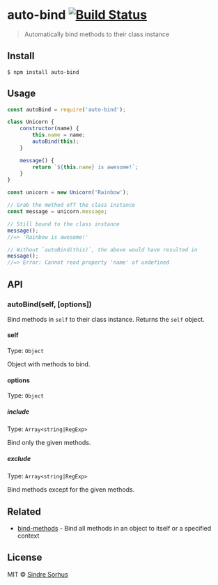 # auto-bind [![Build Status](https://travis-ci.org/sindresorhus/auto-bind.svg?branch=master)](https://travis-ci.org/sindresorhus/auto-bind)

> Automatically bind methods to their class instance


## Install

```
$ npm install auto-bind
```


## Usage

```js
const autoBind = require('auto-bind');

class Unicorn {
	constructor(name) {
		this.name = name;
		autoBind(this);
	}

	message() {
		return `${this.name} is awesome!`;
	}
}

const unicorn = new Unicorn('Rainbow');

// Grab the method off the class instance
const message = unicorn.message;

// Still bound to the class instance
message();
//=> 'Rainbow is awesome!'

// Without `autoBind(this)`, the above would have resulted in
message();
//=> Error: Cannot read property 'name' of undefined
```


## API

### autoBind(self, [options])

Bind methods in `self` to their class instance. Returns the `self` object.

#### self

Type: `Object`

Object with methods to bind.

#### options

Type: `Object`

##### include

Type: `Array<string|RegExp>`

Bind only the given methods.

##### exclude

Type: `Array<string|RegExp>`

Bind methods except for the given methods.


## Related

- [bind-methods](https://github.com/sindresorhus/bind-methods) - Bind all methods in an object to itself or a specified context


## License

MIT © [Sindre Sorhus](https://sindresorhus.com)
